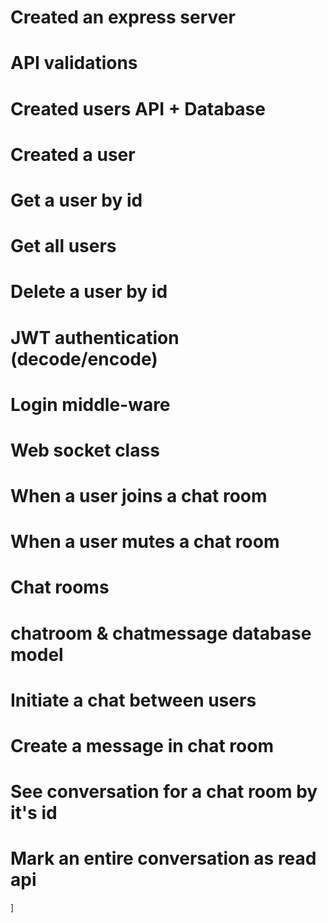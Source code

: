 # Created an express server
# API validations
# Created users API + Database
# Created a user
# Get a user by id
# Get all users
# Delete a user by id
# JWT authentication (decode/encode)
# Login middle-ware
# Web socket class
# When a user joins a chat room
# When a user mutes a chat room
# Chat rooms
# chatroom & chatmessage database model
# Initiate a chat between users
# Create a message in chat room
# See conversation for a chat room by it's id
# Mark an entire conversation as read api
]
